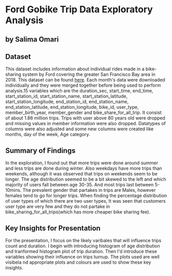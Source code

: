 # Ford Gobike Trip Data Exploratory Analysis
## by Salima Omari


## Dataset

This dataset includes information about individual rides made in a bike-sharing system by Ford covering the greater San Francisco Bay area in 2018. This dataset can be found <a href="https://s3.amazonaws.com/fordgobike-data/index.html">here</a>. Each month's data were downloaded individually and they were merged together before being used to perform analysis.15 variables which are the duration_sec, start_time, end_time, start_station_id, start_station_name, start_station_latitude, start_station_longitude, end_station_id, end_station_name, end_station_latitude, end_station_longitude, bike_id, user_type, member_birth_year, member_gender and bike_share_for_all_trip. It consist of about 1.86 million trips. Trips with user above 80 years old were dropped and missing values in member information were also dropped. Datatypes of columns were also adjusted and some new columns were created like months, day of the week, Age category.


## Summary of Findings

In the exploration, I found out that more trips were done around summer and less trips are done during winter. Also weekdays have more trips than weekends, although it was observed that trips on weekends seem to be longer. The age distribution seemed to be a bit skewed to the left and which majority of users fall between age 30-35. And most trips last between 5-10mins. The prevalent gender that partakes in trips are Males, however females tend to go for longer trips. When finding the percentage distribution of user types of which there are two user types, It was seen that customers user type are very few and they do not partake in bike_sharing_for_all_trips(which has more cheaper bike sharing fee). 


## Key Insights for Presentation

For the presentation, I focus on the likely varibales that will influence trips count and duration. I begin with introducing  histogram of age distribution and tranformed histogram plot of trip duration. Then I'd introduce these variables showing their influence on trips turnup. The plots used are well visibela nd appropriate plots and colours are used to show these key insights.
